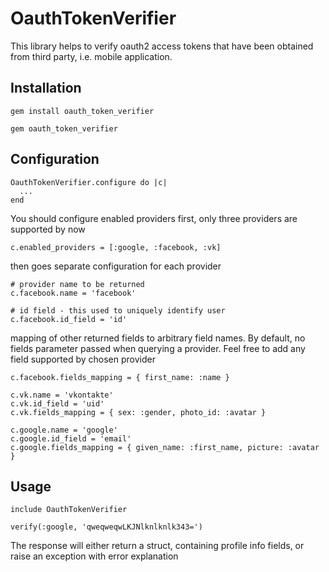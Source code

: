# OauthTokenVerifier

This library helps to verify oauth2 access tokens that have been obtained from third party, i.e. mobile application.

## Installation

`gem install oauth_token_verifier`

`gem oauth_token_verifier`

## Configuration

```
OauthTokenVerifier.configure do |c|
  ...
end
```

You should configure enabled providers first, only three providers are supported by now

```
c.enabled_providers = [:google, :facebook, :vk]
```

then goes separate configuration for each provider

```
# provider name to be returned
c.facebook.name = 'facebook'
```

```
# id field - this used to uniquely identify user
c.facebook.id_field = 'id'
```

mapping of other returned fields to arbitrary field names. By default, no fields parameter passed when querying a provider. Feel free to add any field supported by chosen provider

```
c.facebook.fields_mapping = { first_name: :name }

c.vk.name = 'vkontakte'
c.vk.id_field = 'uid'
c.vk.fields_mapping = { sex: :gender, photo_id: :avatar }

c.google.name = 'google'
c.google.id_field = 'email'
c.google.fields_mapping = { given_name: :first_name, picture: :avatar }

```

## Usage

`include OauthTokenVerifier`

`verify(:google, 'qweqweqwLKJNlknlknlk343=')`

The response will either return a struct, containing profile info fields, or raise an exception with error explanation
